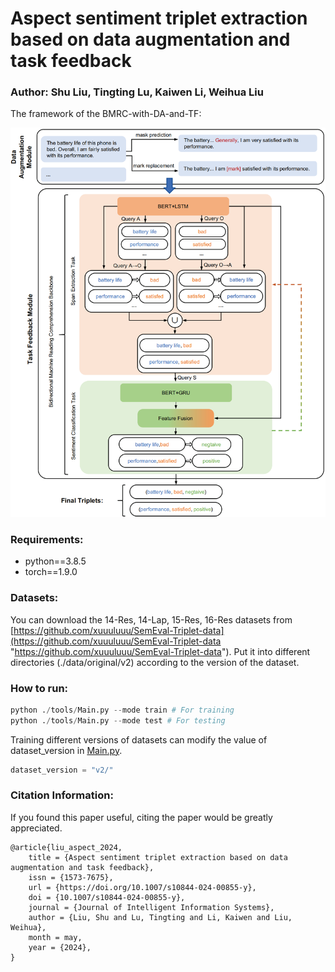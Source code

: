 # Aspect sentiment triplet extraction based on data augmentation and task feedback

### Author: Shu Liu, Tingting Lu, Kaiwen Li, Weihua Liu

The framework of the BMRC-with-DA-and-TF:

![](structure-eps-converted-to_00_-sZ5Z08tpu.png)

### Requirements:

- python==3.8.5
- torch==1.9.0

### Datasets:

You can download the 14-Res, 14-Lap, 15-Res, 16-Res datasets from [https://github.com/xuuuluuu/SemEval-Triplet-data](https://github.com/xuuuluuu/SemEval-Triplet-data "https://github.com/xuuuluuu/SemEval-Triplet-data").
Put it into different directories (./data/original/v2) according to the version of the dataset.

### How to run:

```python
python ./tools/Main.py --mode train # For training
python ./tools/Main.py --mode test # For testing
```

Training different versions of datasets can modify the value of dataset\_version in [Main.py](http://Main.py "Main.py").

```python
dataset_version = "v2/"
```
### Citation Information:

If you found this paper useful, citing the paper would be greatly appreciated.
```
@article{liu_aspect_2024,
	title = {Aspect sentiment triplet extraction based on data augmentation and task feedback},
	issn = {1573-7675},
	url = {https://doi.org/10.1007/s10844-024-00855-y},
	doi = {10.1007/s10844-024-00855-y},
	journal = {Journal of Intelligent Information Systems},
	author = {Liu, Shu and Lu, Tingting and Li, Kaiwen and Liu, Weihua},
	month = may,
	year = {2024},
}
```
